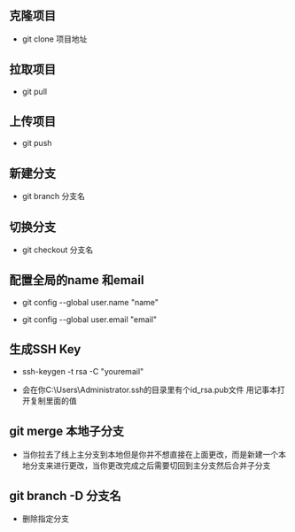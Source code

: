 

## 克隆项目 
- git clone 项目地址

## 拉取项目  
- git pull 

## 上传项目 
- git push 

## 新建分支 
- git branch 分支名

## 切换分支 
- git checkout 分支名

## 配置全局的name 和email 

- git config --global user.name "name" 

- git config --global user.email "email" 

## 生成SSH Key

- ssh-keygen -t rsa -C "youremail"  

- 会在你C:\Users\Administrator\.ssh的目录里有个id_rsa.pub文件 用记事本打开复制里面的值

## git merge 本地子分支

- 当你拉去了线上主分支到本地但是你并不想直接在上面更改，而是新建一个本地分支来进行更改，当你更改完成之后需要切回到主分支然后合并子分支

## git branch -D 分支名

- 删除指定分支